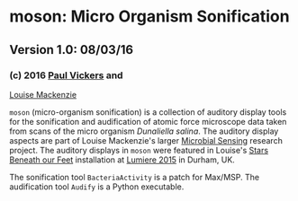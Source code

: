 # moson: Micro Organism Sonification

## Version 1.0: 08/03/16

### (c) 2016 [Paul Vickers](mailto:paul.vickers@northumbria.ac.uk) and 
[Louise Mackenzie](mailto:info@loumackenzie.com)

`moson` (micro-organism sonification) is a collection of auditory display tools for the 
sonification and audification of atomic force microscope data taken from scans of
the micro organism *Dunaliella salina*. The auditory display aspects are part of Louise 
Mackenzie's larger [Microbial Sensing](http://www.viralexperiments.co/#!viral-experiment-2/cle2)
research project. The auditory displays in `moson` were featured in Louise's 
[Stars Beneath our Feet](http://www.lumiere-festival.com/programme/durham/the-stars-beneath-our-feet/) 
installation at [Lumiere 2015](http://www.lumiere-festival.com/durham-2015/) in Durham, UK.

The sonification tool `BacteriaActivity` is a patch for Max/MSP. The audification tool
`Audify` is a Python executable.
